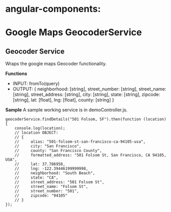 # angular-components:
# Google Maps GeocoderService

Geocoder Service
---
Wraps the google maps Geocoder functionality.

**Functions**

* INPUT: fromTo(query)
* OUTPUT: { neighborhood: [string], street_number: [string], street_name: [string], street_address: [string], city: [string], state: [string], zipcode: [string], lat: [float], lng: [float], county: [string] }

**Sample**
A sample working service is in demoController.js.

```
geocoderService.findDetails("501 Folsom, SF").then(function (location) {
    console.log(location);
    // location OBJECT:
    // {
    //     alias: "501-folsom-st-san-francisco-ca-94105-usa",
    //     city: "San Francisco",
    //     county: "San Francisco County",
    //     formatted_address: "501 Folsom St, San Francisco, CA 94105, USA",
    //     lat: 37.786958,
    //     lng: -122.39446199999998,
    //     neighborhood: "South Beach",
    //     state: "CA",
    //     street_address: "501 Folsom St",
    //     street_name: "Folsom St",
    //     street_number: "501",
    //     zipcode: "94105"
    // }
});
```				
